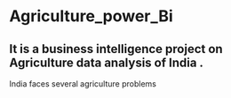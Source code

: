 # Agriculture_power_Bi 
## It is a business intelligence project on Agriculture data analysis of India .
India faces several agriculture problems 
